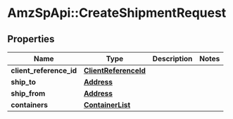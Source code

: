 # AmzSpApi::CreateShipmentRequest

## Properties
Name | Type | Description | Notes
------------ | ------------- | ------------- | -------------
**client_reference_id** | [**ClientReferenceId**](ClientReferenceId.md) |  | 
**ship_to** | [**Address**](Address.md) |  | 
**ship_from** | [**Address**](Address.md) |  | 
**containers** | [**ContainerList**](ContainerList.md) |  | 

